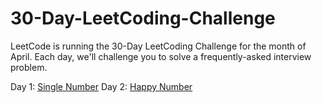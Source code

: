 # 30-Day-LeetCoding-Challenge
LeetCode is running the 30-Day LeetCoding Challenge for the month of April. Each day, we'll challenge you to solve a frequently-asked interview problem.

  Day 1: [Single Number](https://github.com/saikot30/30-Day-LeetCoding-Challenge/blob/master/SingleNumber.java)
  Day 2: [Happy Number](https://github.com/saikot30/30-Day-LeetCoding-Challenge/blob/master/HappyNumber.java)
